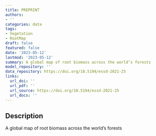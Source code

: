 ```yaml
---
title: PREPRINT
authors:
- ''
categories: data
tags:
- Vegetation
- RootMap
draft: false
featured: false
date: '2023-05-12'
lastmod: '2023-05-12'
summary: A global map of root biomass across the world’s forests
model_repository: ''
data_repository: https://doi.org/10.5194/essd-2021-25
links:
  url_doi: ''
  url_pdf: ''
  url_source: https://doi.org/10.5194/essd-2021-25
  url_docs: ''
---
```


## Description

A global map of root biomass across the world’s forests

